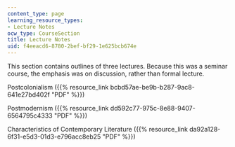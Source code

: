 ```yaml
---
content_type: page
learning_resource_types:
- Lecture Notes
ocw_type: CourseSection
title: Lecture Notes
uid: f4eeacd6-8780-2bef-bf29-1e625bcb674e
---
```


This section contains outlines of three lectures. Because this was a seminar course, the emphasis was on discussion, rather than formal lecture.

Postcolonialism ({{% resource_link bcbd57ae-be9b-b287-9ac8-641e27bd402f "PDF" %}})

Postmodernism ({{% resource_link dd592c77-975c-8e88-9407-6564795c4333 "PDF" %}})

Characteristics of Contemporary Literature ({{% resource_link da92a128-6f31-e5d3-01d3-e796acc8eb25 "PDF" %}})